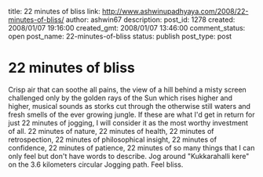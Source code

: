 title: 22 minutes of bliss
link: http://www.ashwinupadhyaya.com/2008/22-minutes-of-bliss/
author: ashwin67
description: 
post_id: 1278
created: 2008/01/07 19:16:00
created_gmt: 2008/01/07 13:46:00
comment_status: open
post_name: 22-minutes-of-bliss
status: publish
post_type: post

# 22 minutes of bliss

Crisp air that can soothe all pains, the view of a hill behind a misty screen challenged only by the golden rays of the Sun which rises higher and higher, musical sounds as storks cut through the otherwise still waters and fresh smells of the ever growing jungle. If these are what I'd get in return for just 22 minutes of jogging, I will consider it as the most worthy investment of all. 22 minutes of nature, 22 minutes of health, 22 minutes of retrospection, 22 minutes of philosophical insight, 22 minutes of confidence, 22 minutes of patience, 22 minutes of so many things that I can only feel but don't have words to describe. Jog around "Kukkarahalli kere" on the 3.6 kilometers circular Jogging path. Feel bliss.